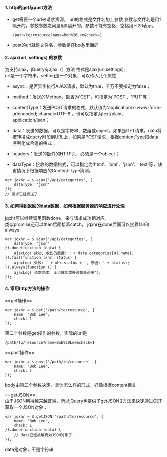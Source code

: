 #### 1. http的get与post方法
* get需要一个url来请求资源， url的格式是文件名加上参数 
参数与文件名是用?隔开的，参数参数之间是用&隔开的。参数不能有空格，空格用%20表示。
    ```
    /path/to/resource?name=Bob%20Lee&check=1
    ```
* post的url就是文件名，参数是在body里面的

#### 2. ajax(url, settings) 的参数

为支持ajax，jQuery有ajax（）方法
格式是ajax(url,settings);  
url是一个字符串，setting是一个对象，可以传入几个属性
 * async：是否异步执行AJAX请求，默认为true，千万不要指定为false；

 * method：发送的Method，缺省为'GET'，可指定为'POST'、'PUT'等；

 * contentType：发送POST请求的格式，默认值为'application/x-www-form-urlencoded; charset=UTF-8'，也可以指定为text/plain、application/json；

* data：发送的数据，可以是字符串、数组或object。如果是GET请求，data将被转换成query附加到URL上，如果是POST请求，根据contentType把data序列化成合适的格式；

* headers：发送的额外的HTTP头，必须是一个object；

* dataType：接收的数据格式，可以指定为'html'、'xml'、'json'、'text'等，缺省情况下根据响应的Content-Type猜测。
```
var jqxhr = $.ajax('/api/categories', {
    dataType: 'json'
});
// 请求已经发送了
```
#### 3.  如何得到返回的data数据，如何根据服务器的响应进行处理
jqxhr可以继续调用函数done，来与请求成功相对应。  
类似promise还可以then后面接着catch，
jqxhr在done后面可以接着fail和always
```
var jqxhr = $.ajax('/api/categories', {
    dataType: 'json'
}).done(function (data) {
    ajaxLog('成功, 收到的数据: ' + data.categories[0].name);
}).fail(function (xhr, status) {
    ajaxLog('失败: ' + xhr.status + ', 原因: ' + status);
}).always(function () {
    ajaxLog('请求完成: 无论成功或失败都会调用');
});

```

#### 4. 常用http方法的操作
==get操作==
```
var jqxhr = $.get('/path/to/resource', {
    name: 'Bob Lee',
    check: 1
});
```
第二个参数是get操作的参数，实际的url是
```
/path/to/resource?name=Bob%20Lee&check=1
```

==post操作==
```
var jqxhr = $.post('/path/to/resource', {
    name: 'Bob Lee',
    check: 1
});
```
body由第二个参数决定，具体怎么样的形式，好像根据content相关

==getJSON==   
由于JSON用得越来越普遍，所以jQuery也提供了getJSON()方法来快速通过GET获取一个JSON对象：
```
var jqxhr = $.getJSON('/path/to/resource', {
    name: 'Bob Lee',
    check: 1
}).done(function (data) {
    // data已经被解析为JSON对象了
});
```
data是对象，不是字符串
